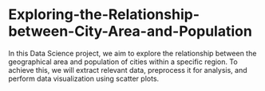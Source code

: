 # Exploring-the-Relationship-between-City-Area-and-Population
In this Data Science project, we aim to explore the relationship between the geographical area and population of cities within a specific region. To achieve this, we will extract relevant data, preprocess it for analysis, and perform data visualization using scatter plots.
